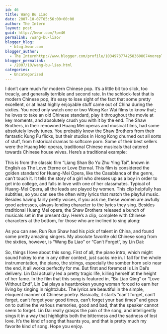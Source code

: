 ```yaml
---
id: 46
title: Wang Bu Liao
date: 2007-10-07T05:56:00+00:00
author: The Intern
layout: post
guid: http://kwur.com/?p=46
permalink: /wang-bu-liao/
blogger_blog:
  - blog.kwur.com
blogger_author:
  - The Internhttp://www.blogger.com/profile/10349737742583608674noreply@blogger.com
blogger_permalink:
  - /2007/10/wang-bu-liao.html
categories:
  - Uncategorized
---
```

<div class="pf-content">
  <p>
    I don&#8217;t care much for modern Chinese pop. It&#8217;s a little bit too slick, too treacly, and generally terrible and second rate. In the schlock-fest that is modern Chinese pop, it&#8217;s easy to lose sight of the fact that some pretty excellent, or at least highly enjoyable stuff came out of China during the sixties. You need only watch one or two Wong Kar Wai films to know that; he loves to take an old Chinese standard, play it throughout the movie at key moments, and absolutely crush you with it by the end. The Shaw Brothers, in their renowned Huang Mei operas and musical films, had some absolutely lovely tunes. You probably know the Shaw Brothers from their fantastic Kung Fu flicks, but their studios in Hong Kong churned out all sorts of stuff, from historical dramas to softcore porn. Some of their best sellers were the Huang Mei operas, traditional Chinese musicals that catered towards Chinese house wives. Here&#8217;s a traditional example:<br /><br />This is from the classic film &#8220;Liang Shan Bo Yu Zhu Ying Tai&#8221;, known in English as The Love Eterne or Love Eternal. This film is considered the golden standard for Huang-Mei Opera, like the Casablanca of the genre, can&#8217;t touch it. It tells the story of a girl who dresses up as a boy in order to get into college, and falls in love with one of her classmates. Typical of Huang-Mei Opera, all the leads are played by women. This clip helpfully has subtitles, so you can see the often witty lyrics that match the playful music. Besides having fairly pretty voices, if you ask me, these women are awfully good actresses, always lending character to the lyrics they sing. Besides traditional Huang Mei opera, the Shaw Brothers released a bunch of musicals set in the present day. Here&#8217;s a clip, complete with Chinese characters at the bottom, for those who are inclined to sing along:<br /><br />As you can see, Run Run Shaw had his pick of talent in China, and found some pretty amazing singers. My absolute favorite old Chinese song from the sixties, however, is &#8220;Wang Bu Liao&#8221; or &#8220;Can&#8217;t Forget&#8221;, by Lin Dai:<br /><br />So, things I love about this song. First of all, the piano intro, which might sound hokey to me in any other context, just sucks me in. I fall for the whole instrumentation, the piano, the strings, especially the somber horn solo near the end, it all works perfectly for me. But first and foremost is Lin Dai&#8217;s delivery. Lin Dai actually led a pretty tragic life, killing herself at the height of her fame. In the film that this song is featured in, &#8220;Bu Liao Qing&#8221; or &#8220;Love Without End&#8221;, Lin Dai plays a heartbroken young woman forced to earn her living by singing in nightclubs. The lyrics are beautiful in the simple, eloquent manner of Chinese poetry. Basically, it starts &#8220;can&#8217;t forget, can&#8217;t forget, can&#8217;t forget your good times, can&#8217;t forget your bad times&#8221; and goes on to outline the various memories, good and bad, that the speaker cannot seem to forget. Lin Dai really grasps the pain of the song, and intelligently sings it in a way that highlights both the bitterness and the sadness of lost love. It&#8217;s the kind of song that haunts you, and that is pretty much my favorite kind of song. Hope you enjoy.
  </p>
</div>